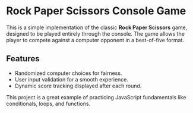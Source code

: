 # Rock Paper Scissors Console Game

This is a simple implementation of the classic **Rock Paper Scissors** game, designed to be played entirely through the console. The game allows the player to compete against a computer opponent in a best-of-five format.

## Features
- Randomized computer choices for fairness.
- User input validation for a smooth experience.
- Dynamic score tracking displayed after each round.

This project is a great example of practicing JavaScript fundamentals like conditionals, loops, and functions.